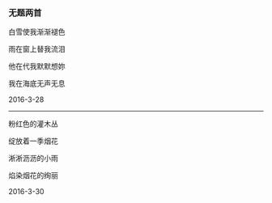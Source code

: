 ### 无题两首


白雪使我渐渐褪色 

雨在窗上替我流泪 

他在代我默默想妳 

我在海底无声无息 

2016-3-28 

---

粉红色的灌木丛 

绽放着一季烟花 

淅淅沥沥的小雨 

焰染烟花的绚丽 

2016-3-30 

